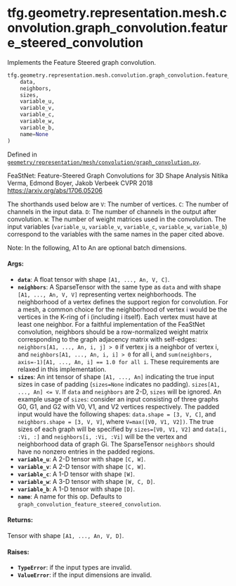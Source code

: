 <div itemscope itemtype="http://developers.google.com/ReferenceObject">
<meta itemprop="name" content="tfg.geometry.representation.mesh.convolution.graph_convolution.feature_steered_convolution" />
<meta itemprop="path" content="Stable" />
</div>

# tfg.geometry.representation.mesh.convolution.graph_convolution.feature_steered_convolution

Implements the Feature Steered graph convolution.

``` python
tfg.geometry.representation.mesh.convolution.graph_convolution.feature_steered_convolution(
    data,
    neighbors,
    sizes,
    variable_u,
    variable_v,
    variable_c,
    variable_w,
    variable_b,
    name=None
)
```



Defined in [`geometry/representation/mesh/convolution/graph_convolution.py`](https://github.com/tensorflow/agents/tree/master/tensorflow_graphics/geometry/representation/mesh/convolution/graph_convolution.py).

<!-- Placeholder for "Used in" -->

FeaStNet: Feature-Steered Graph Convolutions for 3D Shape Analysis
Nitika Verma, Edmond Boyer, Jakob Verbeek
CVPR 2018
https://arxiv.org/abs/1706.05206

The shorthands used below are
  `V`: The number of vertices.
  `C`: The number of channels in the input data.
  `D`: The number of channels in the output after convolution.
  `W`: The number of weight matrices used in the convolution.
  The input variables (`variable_u`, `variable_v`, `variable_c`,
    `variable_w`, `variable_b`) correspond to the variables with the same
    names in the paper cited above.

Note:
  In the following, A1 to An are optional batch dimensions.

#### Args:

* <b>`data`</b>: A float tensor with shape `[A1, ..., An, V, C]`.
* <b>`neighbors`</b>: A SparseTensor with the same type as `data` and with shape
    `[A1, ..., An, V, V]` representing vertex neighborhoods. The neighborhood
    of a vertex defines the support region for convolution. For a mesh, a
    common choice for the neighborhood of vertex i would be the vertices in
    the K-ring of i (including i itself).
    Each vertex must have at least one neighbor. For a faithful implementation
    of the FeaStNet convolution, neighbors should be a row-normalized weight
    matrix corresponding to the graph adjacency matrix with self-edges:
    `neighbors[A1, ..., An, i, j] > 0` if vertex j is a neighbor of vertex i,
    and `neighbors[A1, ..., An, i, i] > 0` for all i,
    and `sum(neighbors, axis=-1)[A1, ..., An, i] == 1.0 for all i`.
    These requirements are relaxed in this implementation.
* <b>`sizes`</b>: An int tensor of shape `[A1, ..., An]` indicating the true
    input sizes in case of padding (`sizes=None` indicates no padding).
    `sizes[A1, ..., An] <= V`. If `data` and `neighbors` are 2-D, `sizes` will
    be ignored. An example usage of `sizes`: consider an input consisting of
    three graphs G0, G1, and G2 with V0, V1, and V2 vertices respectively.
    The padded input would have the following shapes:
    `data.shape = [3, V, C]`, and `neighbors.shape = [3, V, V]`, where
    `V=max([V0, V1, V2])`. The true sizes of each graph will be specified by
    `sizes=[V0, V1, V2]` and `data[i, :Vi, :]` and `neighbors[i, :Vi, :Vi]`
    will be the vertex and neighborhood data of graph Gi. The SparseTensor
    `neighbors` should have no nonzero entries in the padded regions.
* <b>`variable_u`</b>: A 2-D tensor with shape `[C, W]`.
* <b>`variable_v`</b>: A 2-D tensor with shape `[C, W]`.
* <b>`variable_c`</b>: A 1-D tensor with shape `[W]`.
* <b>`variable_w`</b>: A 3-D tensor with shape `[W, C, D]`.
* <b>`variable_b`</b>: A 1-D tensor with shape `[D]`.
* <b>`name`</b>: A name for this op. Defaults to
    `graph_convolution_feature_steered_convolution`.


#### Returns:

Tensor with shape `[A1, ..., An, V, D]`.


#### Raises:

* <b>`TypeError`</b>: if the input types are invalid.
* <b>`ValueError`</b>: if the input dimensions are invalid.